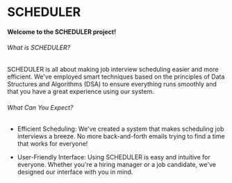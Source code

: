 # SCHEDULER

#### Welcome to the SCHEDULER project!

###### What is SCHEDULER?
SCHEDULER is all about making job interview scheduling easier and more efficient. We've employed smart techniques based on the principles of Data Structures and Algorithms (DSA) to ensure everything runs smoothly and that you have a great experience using our system.

###### What Can You Expect?

- Efficient Scheduling: We've created a system that makes scheduling job interviews a breeze. No more back-and-forth emails trying to find a time that works for everyone!

- User-Friendly Interface: Using SCHEDULER is easy and intuitive for everyone. Whether you're a hiring manager or a job candidate, we've designed our interface with you in mind.
